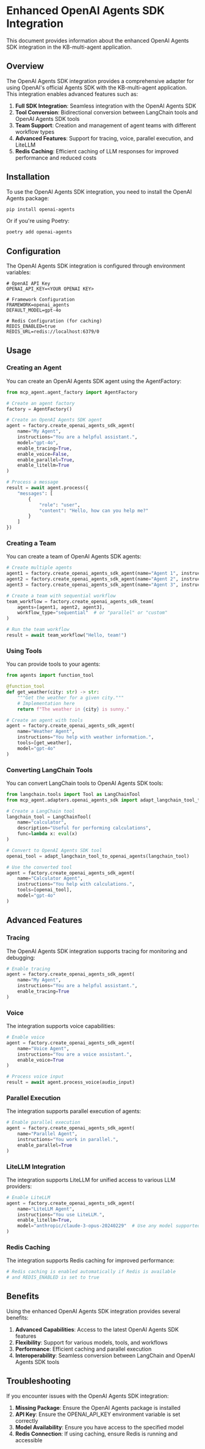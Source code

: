 # Enhanced OpenAI Agents SDK Integration

This document provides information about the enhanced OpenAI Agents SDK integration in the KB-multi-agent application.

## Overview

The OpenAI Agents SDK integration provides a comprehensive adapter for using OpenAI's official Agents SDK with the KB-multi-agent application. This integration enables advanced features such as:

1. **Full SDK Integration**: Seamless integration with the OpenAI Agents SDK
2. **Tool Conversion**: Bidirectional conversion between LangChain tools and OpenAI Agents SDK tools
3. **Team Support**: Creation and management of agent teams with different workflow types
4. **Advanced Features**: Support for tracing, voice, parallel execution, and LiteLLM
5. **Redis Caching**: Efficient caching of LLM responses for improved performance and reduced costs

## Installation

To use the OpenAI Agents SDK integration, you need to install the OpenAI Agents package:

```bash
pip install openai-agents
```

Or if you're using Poetry:

```bash
poetry add openai-agents
```

## Configuration

The OpenAI Agents SDK integration is configured through environment variables:

```
# OpenAI API Key
OPENAI_API_KEY=<YOUR OPENAI KEY>

# Framework Configuration
FRAMEWORK=openai_agents
DEFAULT_MODEL=gpt-4o

# Redis Configuration (for caching)
REDIS_ENABLED=true
REDIS_URL=redis://localhost:6379/0
```

## Usage

### Creating an Agent

You can create an OpenAI Agents SDK agent using the AgentFactory:

```python
from mcp_agent.agent_factory import AgentFactory

# Create an agent factory
factory = AgentFactory()

# Create an OpenAI Agents SDK agent
agent = factory.create_openai_agents_sdk_agent(
    name="My Agent",
    instructions="You are a helpful assistant.",
    model="gpt-4o",
    enable_tracing=True,
    enable_voice=False,
    enable_parallel=True,
    enable_litellm=True
)

# Process a message
result = await agent.process({
    "messages": [
        {
            "role": "user",
            "content": "Hello, how can you help me?"
        }
    ]
})
```

### Creating a Team

You can create a team of OpenAI Agents SDK agents:

```python
# Create multiple agents
agent1 = factory.create_openai_agents_sdk_agent(name="Agent 1", instructions="...")
agent2 = factory.create_openai_agents_sdk_agent(name="Agent 2", instructions="...")
agent3 = factory.create_openai_agents_sdk_agent(name="Agent 3", instructions="...")

# Create a team with sequential workflow
team_workflow = factory.create_openai_agents_sdk_team(
    agents=[agent1, agent2, agent3],
    workflow_type="sequential"  # or "parallel" or "custom"
)

# Run the team workflow
result = await team_workflow("Hello, team!")
```

### Using Tools

You can provide tools to your agents:

```python
from agents import function_tool

@function_tool
def get_weather(city: str) -> str:
    """Get the weather for a given city."""
    # Implementation here
    return f"The weather in {city} is sunny."

# Create an agent with tools
agent = factory.create_openai_agents_sdk_agent(
    name="Weather Agent",
    instructions="You help with weather information.",
    tools=[get_weather],
    model="gpt-4o"
)
```

### Converting LangChain Tools

You can convert LangChain tools to OpenAI Agents SDK tools:

```python
from langchain.tools import Tool as LangChainTool
from mcp_agent.adapters.openai_agents_sdk import adapt_langchain_tool_to_openai_agents

# Create a LangChain tool
langchain_tool = LangChainTool(
    name="calculator",
    description="Useful for performing calculations",
    func=lambda x: eval(x)
)

# Convert to OpenAI Agents SDK tool
openai_tool = adapt_langchain_tool_to_openai_agents(langchain_tool)

# Use the converted tool
agent = factory.create_openai_agents_sdk_agent(
    name="Calculator Agent",
    instructions="You help with calculations.",
    tools=[openai_tool],
    model="gpt-4o"
)
```

## Advanced Features

### Tracing

The OpenAI Agents SDK integration supports tracing for monitoring and debugging:

```python
# Enable tracing
agent = factory.create_openai_agents_sdk_agent(
    name="My Agent",
    instructions="You are a helpful assistant.",
    enable_tracing=True
)
```

### Voice

The integration supports voice capabilities:

```python
# Enable voice
agent = factory.create_openai_agents_sdk_agent(
    name="Voice Agent",
    instructions="You are a voice assistant.",
    enable_voice=True
)

# Process voice input
result = await agent.process_voice(audio_input)
```

### Parallel Execution

The integration supports parallel execution of agents:

```python
# Enable parallel execution
agent = factory.create_openai_agents_sdk_agent(
    name="Parallel Agent",
    instructions="You work in parallel.",
    enable_parallel=True
)
```

### LiteLLM Integration

The integration supports LiteLLM for unified access to various LLM providers:

```python
# Enable LiteLLM
agent = factory.create_openai_agents_sdk_agent(
    name="LiteLLM Agent",
    instructions="You use LiteLLM.",
    enable_litellm=True,
    model="anthropic/claude-3-opus-20240229"  # Use any model supported by LiteLLM
)
```

### Redis Caching

The integration supports Redis caching for improved performance:

```python
# Redis caching is enabled automatically if Redis is available
# and REDIS_ENABLED is set to true
```

## Benefits

Using the enhanced OpenAI Agents SDK integration provides several benefits:

1. **Advanced Capabilities**: Access to the latest OpenAI Agents SDK features
2. **Flexibility**: Support for various models, tools, and workflows
3. **Performance**: Efficient caching and parallel execution
4. **Interoperability**: Seamless conversion between LangChain and OpenAI Agents SDK tools

## Troubleshooting

If you encounter issues with the OpenAI Agents SDK integration:

1. **Missing Package**: Ensure the OpenAI Agents package is installed
2. **API Key**: Ensure the OPENAI_API_KEY environment variable is set correctly
3. **Model Availability**: Ensure you have access to the specified model
4. **Redis Connection**: If using caching, ensure Redis is running and accessible
